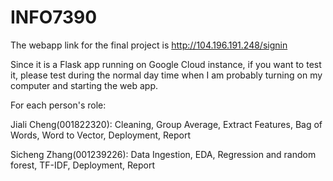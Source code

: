 # INFO7390
The webapp link for the final project is http://104.196.191.248/signin

Since it is a Flask app running on Google Cloud instance, 
if you want to test it, please test during the normal day time 
when I am probably turning on my computer and starting the web app.

For each person's role:

Jiali Cheng(001822320):
Cleaning, Group Average, Extract Features, Bag of Words, Word to Vector, Deployment, Report

Sicheng Zhang(001239226):
Data Ingestion, EDA, Regression and random forest, TF-IDF, Deployment, Report

